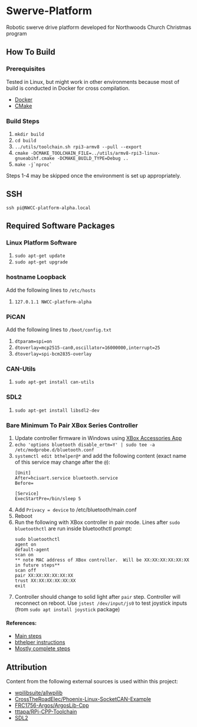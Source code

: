 # Swerve-Platform

Robotic swerve drive platform developed for Northwoods Church Christmas program

## How To Build

### Prerequisites

Tested in Linux, but might work in other environments because most of build is conducted in Docker for cross compilation.

* [Docker](https://docs.docker.com/get-docker/)
* [CMake](https://cmake.org/install/)

### Build Steps

1. `mkdir build`
2. `cd build`
3. `../utils/toolchain.sh rpi3-armv8 --pull --export`
4. `cmake -DCMAKE_TOOLCHAIN_FILE=../utils/armv8-rpi3-linux-gnueabihf.cmake -DCMAKE_BUILD_TYPE=Debug ..`
5. ``make -j`nproc` ``

Steps 1-4 may be skipped once the environment is set up appropriately.

## SSH
`ssh pi@NWCC-platform-alpha.local`

## Required Software Packages

### Linux Platform Software

1. `sudo apt-get update`
2. `sudo apt-get upgrade`

### hostname Loopback

Add the following lines to `/etc/hosts`
1. `127.0.1.1 NWCC-platform-alpha`

### PiCAN

Add the following lines to `/boot/config.txt`
1. `dtparam=spi=on`
2. `dtoverlay=mcp2515-can0,oscillator=16000000,interrupt=25`
3. `dtoverlay=spi-bcm2835-overlay`

### CAN-Utils

1. `sudo apt-get install can-utils`

### SDL2

1. `sudo apt-get install libsdl2-dev`

### Bare Minimum To Pair XBox Series Controller

1. Update controller firmware in Windows using [XBox Accessories App](https://www.microsoft.com/en-us/p/xbox-accessories/9nblggh30xj3)
2. `echo 'options bluetooth disable_ertm=Y' | sudo tee -a /etc/modprobe.d/bluetooth.conf`
3. `systemctl edit bthelper@*` and add the following content (exact name of this service may change after the `@`):
   ```
   [Unit]
   After=hciuart.service bluetooth.service
   Before=

   [Service]
   ExecStartPre=/bin/sleep 5
   ```
4. Add `Privacy = device` to /etc/bluetooth/main.conf
5. Reboot
6. Run the following with XBox controller in pair mode.  Lines after `sudo bluetoothctl` are run inside bluetoothctl prompt:
   ```
   sudo bluetoothctl
   agent on
   default-agent
   scan on
   ** note MAC address of XBox controller.  Will be XX:XX:XX:XX:XX:XX in future steps**
   scan off
   pair XX:XX:XX:XX:XX:XX
   trust XX:XX:XX:XX:XX:XX
   exit
7. Controller should change to solid light after `pair` step.  Controller will reconnect on reboot.  Use `jstest /dev/input/js0` to test joystick inputs (from `sudo apt install joystick` package)

#### References:

* [Main steps](https://pimylifeup.com/xbox-controllers-raspberry-pi/)
* [bthelper instructions](https://retropie.org.uk/forum/topic/28560/xbox-series-x-controller-wont-pair-with-rp4/36)
* [Mostly complete steps](https://retropie.org.uk/forum/topic/28560/xbox-series-x-controller-wont-pair-with-rp4/16)

## Attribution

Content from the following external sources is used within this project:

* [wpilibsuite/allwpilib](https://github.com/wpilibsuite/allwpilib/tree/v2021.3.1)
* [CrossTheRoadElec/Phoenix-Linux-SocketCAN-Example](https://github.com/CrossTheRoadElec/Phoenix-Linux-SocketCAN-Example/tree/9ed6d7f370c6effea245790cd5c5d393a3f26a6a)
* [FRC1756-Argos/ArgosLib-Cpp](https://github.com/FRC1756-Argos)
* [tttapa/RPi-CPP-Toolchain](https://github.com/tttapa/RPi-Cpp-Toolchain/tree/103eb26a24a7e03b9672638ece72881311a6c9df)
* [SDL2](https://www.libsdl.org/download-2.0.php)
